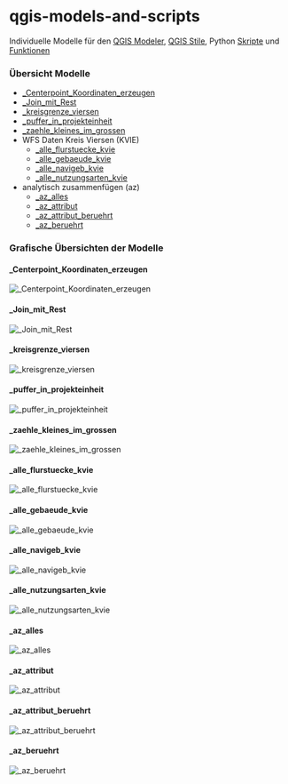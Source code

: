 # qgis-models-and-scripts
Individuelle Modelle für den [QGIS Modeler](https://docs.qgis.org/latest/de/docs/user_manual/processing/modeler.html), [QGIS Stile](https://docs.qgis.org/latest/de/docs/user_manual/appendices/qgis_file_formats.html?highlight=qml#qml-the-qgis-style-file-format), Python [Skripte](https://docs.qgis.org/latest/de/docs/user_manual/processing/scripts.html) und [Funktionen](https://docs.qgis.org/latest/de/docs/user_manual/working_with_vector/expression.html#function-editor)

### Übersicht Modelle

- [_Centerpoint_Koordinaten_erzeugen](#_Centerpoint_Koordinaten_erzeugen)
- [_Join_mit_Rest](#_Join_mit_Rest)
- [_kreisgrenze_viersen](#_kreisgrenze_viersen)
- [_puffer_in_projekteinheit](#_puffer_in_projekteinheit)
- [_zaehle_kleines_im_grossen](#_zaehle_kleines_im_grossen)
- WFS Daten Kreis Viersen (KVIE)
  - [_alle_flurstuecke_kvie](#_alle_flurstuecke_kvie)
  - [_alle_gebaeude_kvie](#_alle_gebaeude_kvie)
  - [_alle_navigeb_kvie](#_alle_navigeb_kvie)
  - [_alle_nutzungsarten_kvie](#_alle_nutzungsarten_kvie)
- analytisch zusammenfügen (az)
  - [_az_alles](#_az_alles)
  - [_az_attribut](#_az_attribut)
  - [_az_attribut_beruehrt](#_az_attribut_beruehrt)
  - [_az_beruehrt](#_az_beruehrt)

### Grafische Übersichten der Modelle

#### _Centerpoint_Koordinaten_erzeugen

![_Centerpoint_Koordinaten_erzeugen](models/_Centerpoint_Koordinaten_erzeugen.png "_Centerpoint_Koordinaten_erzeugen")

#### _Join_mit_Rest

![_Join_mit_Rest](models/_Join_mit_Rest.png "_Join_mit_Rest")

#### _kreisgrenze_viersen

![_kreisgrenze_viersen](models/_kreisgrenze_viersen.png "_kreisgrenze_viersen")

#### _puffer_in_projekteinheit

![_puffer_in_projekteinheit](models/_puffer_in_projekteinheit.png "_puffer_in_projekteinheit")

#### _zaehle_kleines_im_grossen

![_zaehle_kleines_im_grossen](models/_zaehle_kleines_im_grossen.png "_zaehle_kleines_im_grossen")

#### _alle_flurstuecke_kvie

![_alle_flurstuecke_kvie](models/wfs_daten_kvie/_alle_flurstuecke_kvie.png "_alle_flurstuecke_kvie")

#### _alle_gebaeude_kvie

![_alle_gebaeude_kvie](models/wfs_daten_kvie/_alle_gebaeude_kvie.png "_alle_gebaeude_kvie")

#### _alle_navigeb_kvie

![_alle_navigeb_kvie](models/wfs_daten_kvie/_alle_navigeb_kvie.png "_alle_navigeb_kvie")

#### _alle_nutzungsarten_kvie

![_alle_nutzungsarten_kvie](models/wfs_daten_kvie/_alle_nutzungsarten_kvie.png "_alle_nutzungsarten_kvie")

#### _az_alles

![_az_alles](models/analytisch_zusammenfuegen/_az_alles.png "_az_alles")

#### _az_attribut

![_az_attribut](models/analytisch_zusammenfuegen/_az_attribut.png "_az_attribut")

#### _az_attribut_beruehrt

![_az_attribut_beruehrt](models/analytisch_zusammenfuegen/_az_attribut_beruehrt.png "_az_attribut_beruehrt")

#### _az_beruehrt

![_az_beruehrt](models/analytisch_zusammenfuegen/_az_beruehrt.png "_az_beruehrt")
